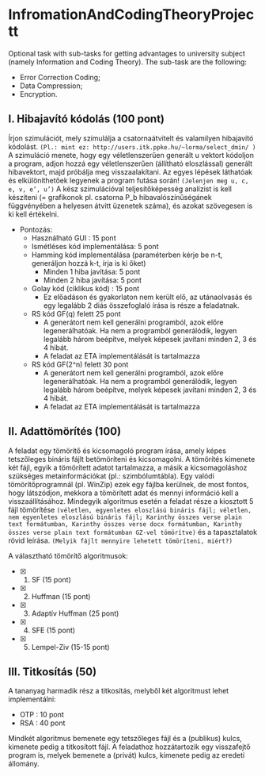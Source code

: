 # InfromationAndCodingTheoryProjectt
Optional task with sub-tasks for getting advantages to university subject (namely Information and Coding Theory). 
 The sub-task are the following: 
 - Error Correction Coding;
 - Data Compression;
 - Encryption.







## I. Hibajavító kódolás (100 pont)

Írjon szimulációt, mely szimulálja a csatornaátvitelt és valamilyen hibajavító kódolást.
` (Pl.: mint ez: http://users.itk.ppke.hu/~lorma/select_dmin/ ) `
A szimuláció menete, hogy egy véletlenszerűen generált u vektort kódoljon a program,
adjon hozzá egy véletlenszerűen (állítható eloszlással) generált hibavektort, majd
próbálja meg visszaalakítani.
Az egyes lépések láthatóak és elkülöníthetőek legyenek a program futása során!
` (Jelenjen meg u, c, e, v, e’, u’) `
A kész szimulációval teljesítőképesség analízist is kell készíteni (= grafikonok pl.
csatorna P_b hibavalószínűségánek függvényében a helyesen átvitt üzenetek száma), és
azokat szövegesen is ki kell értékelni.

- Pontozás:
  - Használható GUI : 15 pont
  - Ismétléses kód implementálása: 5 pont
  - Hamming kód implementálása (paraméterben kérje be n-t, generáljon hozzá k-t,
    írja is ki őket)
    - Minden 1 hiba javítása: 5 pont
    - Minden 2 hiba javítása: 5 pont
  - Golay kód (ciklikus kód) : 15 pont
    - Ez előadáson és gyakorlaton nem került elő, az utánaolvasás és egy 
          legalább 2 diás összefoglaló írása is része a feladatnak.
  - RS kód GF(q) felett 25 pont
    - A generátort nem kell generálni programból, azok előre
        legenerálhatóak. Ha nem a programból generálódik, legyen legalább
        három beépítve, melyek képesek javítani minden 2, 3 és 4 hibát.
    - A feladat az ETA implementálását is tartalmazza
  - RS kód GF(2^n) felett 30 pont
    - A generátort nem kell generálni programból, azok előre
        legenerálhatóak. Ha nem a programból generálódik, legyen legalább
        három beépítve, melyek képesek javítani minden 2, 3 és 4 hibát.
    - A feladat az ETA implementálását is tartalmazza
            
            
## II. Adattömörítés (100)

A feladat egy tömörítő és kicsomagoló program írása, amely képes tetszőleges bináris
fájlt betömöríteni és kicsomagolni.
A tömörítés kimenete két fájl, egyik a tömörített adatot tartalmazza, a másik a
kicsomagoláshoz szükséges metainformációkat (pl.: szimbólumtábla). Egy valódi
tömörítőprogramnál (pl. WinZip) ezek egy fájlba kerülnek, de most fontos, hogy
látszódjon, mekkora a tömörített adat és mennyi információ kell a visszaállításához.
Mindegyik algoritmus esetén a feladat része a kiosztott 5 fájl tömörítése 
` (véletlen, egyenletes eloszlású bináris fájl; véletlen, nem egyenletes eloszlású bináris fájl;
Karinthy összes verse plain text formátumban, Karinthy összes verse docx
formátumban, Karinthy összes verse plain text formátumban GZ-vel tömörítve) `
és a tapasztalatok rövid leírása. 
` (Melyik fájlt mennyire lehetett tömöríteni, miért?) `

A választható tömörítő algoritmusok:

- [x] 1. SF (15 pont)
- [x] 2. Huffman (15 pont)
- [x] 3. Adaptív Huffman (25 pont)
- [x] 4. SFE (15 pont)
- [x] 5. Lempel-Ziv (15-15 pont)

        
## III. Titkosítás (50)

A tananyag harmadik rész a titkosítás, melyből két algoritmust lehet implementálni:
* OTP : 10 pont
* RSA : 40 pont

Mindkét algoritmus bemenete egy tetszőleges fájl és a (publikus) kulcs, kimenete pedig
a titkosított fájl.
A feladathoz hozzátartozik egy visszafejtő program is, melyek bemenete a (privát)
kulcs, kimenete pedig az eredeti állomány.
